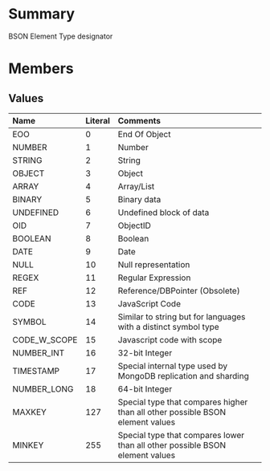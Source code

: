 # Summary #
BSON Element Type designator

# Members #
## Values ##
| **Name** | **Literal** | **Comments** |
|:---------|:------------|:-------------|
| EOO      | 0           | End Of Object |
| NUMBER   | 1           | Number       |
| STRING   | 2           | String       |
| OBJECT   | 3           | Object       |
| ARRAY    | 4           | Array/List   |
| BINARY   | 5           | Binary data  |
| UNDEFINED | 6           | Undefined block of data |
| OID      | 7           | ObjectID     |
| BOOLEAN  | 8           | Boolean      |
| DATE     | 9           | Date         |
| NULL     | 10          | Null representation |
| REGEX    | 11          | Regular Expression |
| REF      | 12          | Reference/DBPointer (Obsolete) |
| CODE     | 13          | JavaScript Code |
| SYMBOL   | 14          | Similar to string but for languages with a distinct symbol type |
| CODE\_W\_SCOPE | 15          | Javascript code with scope |
| NUMBER\_INT | 16          | 32-bit Integer |
| TIMESTAMP | 17          | Special internal type used by MongoDB replication and sharding |
| NUMBER\_LONG | 18          | 64-bit Integer |
| MAXKEY   | 127         | Special type that compares higher than all other possible BSON element values |
| MINKEY   | 255         | Special type that compares lower than all other possible BSON element values |
